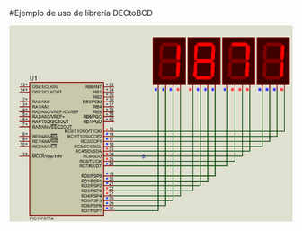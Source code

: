 #Ejemplo de uso de librería DECtoBCD

![IDE Personalizado de PicPas](https://github.com/AguHDz/PicPas-Library/blob/master/DECtoBCD/ejemplo/DECtoBCD_DEMO_4_Display7Seg_Capture.png)
